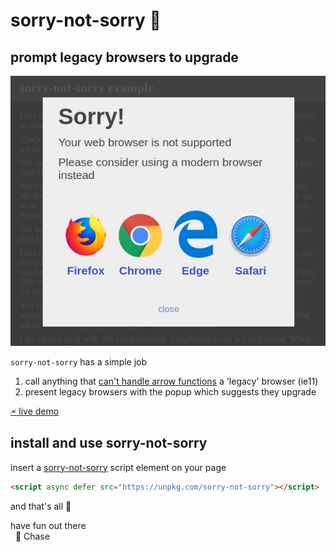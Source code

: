 
# sorry-not-sorry 💬
## prompt legacy browsers to upgrade

![](assets/sorry-not-sorry-example.jpg)

`sorry-not-sorry` has a simple job

1. call anything that [can't handle arrow functions](https://caniuse.com/#feat=arrow-functions) a 'legacy' browser (ie11)
2. present legacy browsers with the popup which suggests they upgrade

[🗲 live demo](https://chasemoskal.com/sorry-not-sorry/#sorry-force-legacy)

## install and use sorry-not-sorry

insert a [sorry-not-sorry](https://unpkg.com/sorry-not-sorry) script element on your page

```html
<script async defer src="https://unpkg.com/sorry-not-sorry"></script>
```

and that's all 💪

have fun out there  
&nbsp; 👋 Chase
